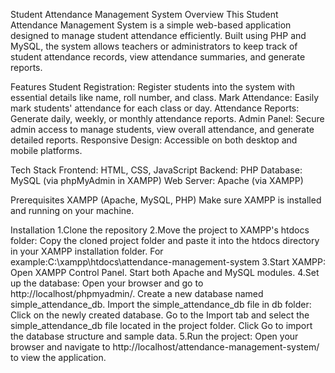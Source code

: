 Student Attendance Management System
Overview
This Student Attendance Management System is a simple web-based application designed to manage student attendance efficiently. Built using PHP and MySQL, the system allows teachers or administrators to keep track of student attendance records, view attendance summaries, and generate reports.

Features
Student Registration: Register students into the system with essential details like name, roll number, and class.
Mark Attendance: Easily mark students' attendance for each class or day.
Attendance Reports: Generate daily, weekly, or monthly attendance reports.
Admin Panel: Secure admin access to manage students, view overall attendance, and generate detailed reports.
Responsive Design: Accessible on both desktop and mobile platforms.

Tech Stack
Frontend: HTML, CSS, JavaScript
Backend: PHP
Database: MySQL (via phpMyAdmin in XAMPP)
Web Server: Apache (via XAMPP)

Prerequisites
XAMPP (Apache, MySQL, PHP)
Make sure XAMPP is installed and running on your machine.

Installation
1.Clone the repository
2.Move the project to XAMPP's htdocs folder:
Copy the cloned project folder and paste it into the htdocs directory in your XAMPP installation folder. For example:C:\xampp\htdocs\attendance-management-system
3.Start XAMPP:
  Open XAMPP Control Panel.
  Start both Apache and MySQL modules.
4.Set up the database:
  Open your browser and go to http://localhost/phpmyadmin/.
  Create a new database named simple_attendance_db.
  Import the simple_attendance_db file in db folder:
  Click on the newly created database.
  Go to the Import tab and select the simple_attendance_db file located in the project folder.
  Click Go to import the database structure and sample data.
5.Run the project:  Open your browser and navigate to http://localhost/attendance-management-system/ to view the application.
